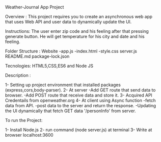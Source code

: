 Weather-Journal App Project

Overview :
This project requires you to create an asynchronous web app that uses Web API and user data to dynamically update the UI. 

Instructions:
The user enter zip code and his feeling after that pressing generate button. He will get temperature for his city and date and his feeling.

Folder Structure :
Website
   -app.js
   -index.html
   -style.css
server.js
README.md
package-lock.json

Tecnologies:
HTML5,CSS,ES6 and Node JS

Description :

1- Setting up project environment that installed packages (express,cors,body-parser).
2- At server
   -Add GET route that send data to browser.
   -Add POST route that receive data and store it.
3- Acquired API Credentails from openweather.org
4- At client using Async function
   -fetch data from API.
   -post data to the server and return the response.
   -Updating the UI dynamically that fetch GET data '/personInfo' from server.

To run the Project:

1- Install Node.js
2- run command (node server.js) at terminal
3- Write at browser localhost:3600
